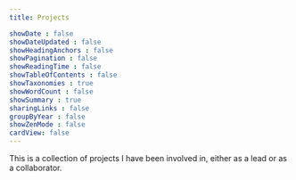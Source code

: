 ```yaml
---
title: Projects

showDate : false
showDateUpdated : false
showHeadingAnchors : false
showPagination : false
showReadingTime : false
showTableOfContents : false
showTaxonomies : true 
showWordCount : false
showSummary : true
sharingLinks : false
groupByYear : false
showZenMode : false
cardView: false
---
```


This is a collection of projects I have been involved in, either as a lead or as a collaborator.